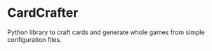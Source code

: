 # CardCrafter
Python library to craft cards and generate whole games from simple configuration files.
